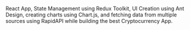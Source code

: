 React App, State Management using Redux Toolkit, UI Creation using Ant Design, creating charts using Chart.js, and fetching data from multiple sources using RapidAPI while building the best Cryptocurrency App.

